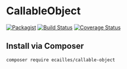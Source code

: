 # CallableObject

[![Packagist][packagist-image]][packagist-url]
[![Build Status][travis-image]][travis-url]
[![Coverage Status][coveralls-image]][coveralls-url]

## Install via Composer

```sh
composer require ecailles/callable-object
```

[packagist-image]: https://img.shields.io/packagist/v/ecailles/callable-object.svg
[packagist-url]: https://packagist.org/packages/ecailles/callable-object

[travis-image]: https://travis-ci.org/ecailles/callable-object.svg?branch=master
[travis-url]: https://travis-ci.org/ecailles/callable-object

[coveralls-image]: https://coveralls.io/repos/ecailles/callable-object/badge.svg?branch=master&service=github
[coveralls-url]: https://coveralls.io/github/ecailles/callable-object?branch=master
